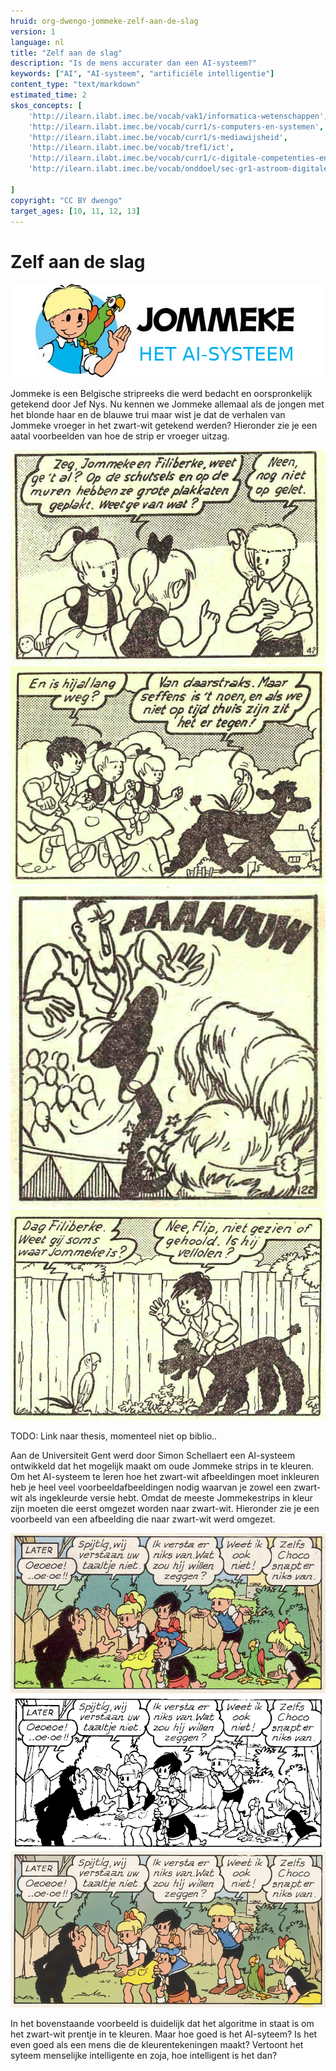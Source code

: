 ```yaml
---
hruid: org-dwengo-jommeke-zelf-aan-de-slag
version: 1
language: nl
title: "Zelf aan de slag"
description: "Is de mens accurater dan een AI-systeem?"
keywords: ["AI", "AI-systeem", "artificiële intelligentie"]
content_type: "text/markdown"
estimated_time: 2
skos_concepts: [
    'http://ilearn.ilabt.imec.be/vocab/vak1/informatica-wetenschappen', 
    'http://ilearn.ilabt.imec.be/vocab/curr1/s-computers-en-systemen',
    'http://ilearn.ilabt.imec.be/vocab/curr1/s-mediawijsheid',
    'http://ilearn.ilabt.imec.be/vocab/tref1/ict',
    'http://ilearn.ilabt.imec.be/vocab/curr1/c-digitale-competenties-en-mediawijsheid',
    'http://ilearn.ilabt.imec.be/vocab/onddoel/sec-gr1-astroom-digitale-competenties-en-mediawijsheid-4.5',

]
copyright: "CC BY dwengo"
target_ages: [10, 11, 12, 13]
---
```



# Zelf aan de slag

![Banner Jommeke](img/banner_jommeke_2.png)

Jommeke is een Belgische stripreeks die werd bedacht en oorspronkelijk getekend door Jef Nys. Nu kennen we Jommeke allemaal als de jongen met het blonde haar en de blauwe trui maar wist je dat de verhalen van Jommeke vroeger in het zwart-wit getekend werden? Hieronder zie je een aatal voorbeelden van hoe de strip er vroeger uitzag.

![Oude afbeelding Jommeke](./img/jommeke_old/old0.png)
![Oude afbeelding Jommeke](./img/jommeke_old/old1.png)
![Oude afbeelding Jommeke](./img/jommeke_old/old2.png)
![Oude afbeelding Jommeke](./img/jommeke_old/old3.png)

TODO: Link naar thesis, momenteel niet op biblio..

Aan de Universiteit Gent werd door Simon Schellaert een AI-systeem ontwikkeld dat het mogelijk maakt om oude Jommeke strips in te kleuren. Om het AI-systeem te leren hoe het zwart-wit afbeeldingen moet inkleuren heb je heel veel voorbeeldafbeeldingen nodig waarvan je zowel een zwart-wit als ingekleurde versie hebt. Omdat de meeste Jommekestrips in kleur zijn moeten die eerst omgezet worden naar zwart-wit. Hieronder zie je een voorbeeld van een afbeelding die naar zwart-wit werd omgezet.

![Jommeke apen origineel](./img/jommeke_flow/origineel-apen-005.png "Origineel")
![Jommeke apen zwart-wit](./img/jommeke_flow/zwart-wit-apen-005.png "Omgezet naar zwart wit door alle kleuren wit te maken en enkel zwarte lijnen en vlakken te behouden.")
![Jommeke apen zwart-wit](./img/jommeke_flow/ingekleurd-apen-005.png "De door het AI-systeem ingekleurde versie.")

In het bovenstaande voorbeeld is duidelijk dat het algoritme in staat is om het zwart-wit prentje in te kleuren. Maar hoe goed is het AI-syteem? Is het even goed als een mens die de kleurentekeningen maakt? Vertoont het syteem menselijke intelligente en zoja, hoe intelligent is het dan?